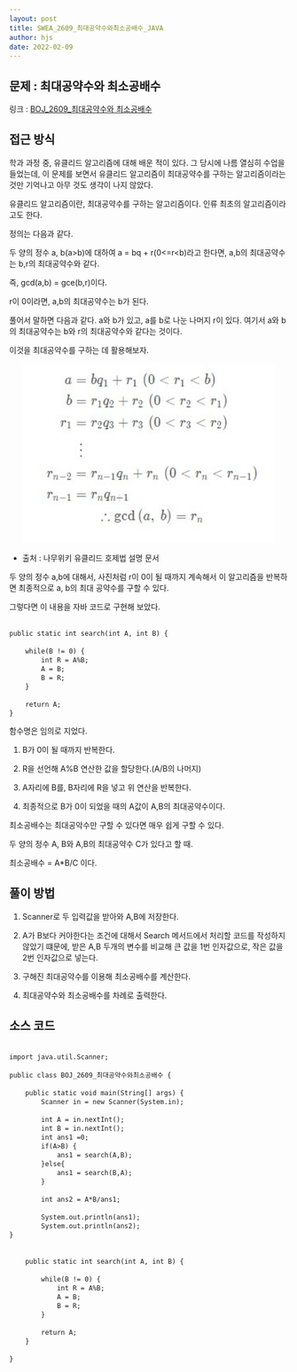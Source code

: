 ```yaml
---
layout: post
title: SWEA_2609_최대공약수와최소공배수_JAVA
author: hjs
date: 2022-02-09
---
```


## 문제 : 최대공약수와 최소공배수

링크 : [BOJ_2609_최대공약수와 최소공배수](https://www.acmicpc.net/problem/2609)


## 접근 방식
학과 과정 중, 유클리드 알고리즘에 대해 배운 적이 있다. 그 당시에 나름 열심히 수업을 들었는데, 이 문제를 보면서 유클리드 알고리즘이 최대공약수를 구하는 알고리즘이라는 것만 기억나고 아무 것도 생각이 나지 않았다.

유클리드 알고리즘이란, 최대공약수를 구하는 알고리즘이다. 인류 최초의 알고리즘이라고도 한다.

정의는 다음과 같다.

 두 양의 정수 a, b(a>b)에 대하여 a = bq + r(0<=r<b)라고 한다면, a,b의 최대공약수는 b,r의 최대공약수와 같다.

 즉, gcd(a,b) = gce(b,r)이다.

 r이 0이라면, a,b의 최대공약수는 b가 된다.

 풀어서 말하면 다음과 같다. a와 b가 있고, a를 b로 나눈 나머지 r이 있다. 여기서 a와 b의 최대공약수는 b와 r의 최대공약수와 같다는 것이다.

이것을 최대공약수를 구하는 데 활용해보자.

<center><img src="/assets/images/유클리드알고리즘.jpg" width="90%" height="90%" title="title" alt="anything"></center>

- 출처 : 나무위키 유클리드 호제법 설명 문서

두 양의 정수 a,b에 대해서, 사진처럼 r이 0이 될 때까지 계속해서 이 알고리즘을 반복하면 최종적으로 a, b의 최대 공약수를 구할 수 있다.

그렇다면 이 내용을 자바 코드로 구현해 보았다.

~~~

public static int search(int A, int B) {

	while(B != 0) {
		int R = A%B;
		A = B;
		B = R;
	}

	return A;
}

~~~

함수명은 임의로 지었다.

1. B가 0이 될 때까지 반복한다.

2. R을 선언해 A%B 연산한 값을 할당한다.(A/B의 나머지)

3. A자리에 B를, B자리에 R을 넣고 위 연산을 반복한다.

4. 최종적으로 B가 0이 되었을 때의 A값이 A,B의 최대공약수이다.

최소공배수는 최대공악수만 구할 수 있다면 매우 쉽게 구할 수 있다.

두 양의 정수 A, B와 A,B의 최대공약수 C가 있다고 할 때.

최소공배수 = A*B/C 이다.


## 풀이 방법
1. Scanner로 두 입력값을 받아와 A,B에 저장한다.

2. A가 B보다 커야한다는 조건에 대해서 Search 메서드에서 처리할 코드를 작성하지 않았기 떄문에, 받은 A,B 두개의 변수를 비교해 큰 값을 1번 인자값으로, 작은 값을 2번 인자값으로 넣는다.

3. 구해진 최대공약수를 이용해 최소공배수를 계산한다.

4. 최대공약수와 최소공배수를 차례로 출력한다.

## 소스 코드

~~~

import java.util.Scanner;

public class BOJ_2609_최대공약수와최소공배수 {

	public static void main(String[] args) {
		Scanner in = new Scanner(System.in);

		int A = in.nextInt();
		int B = in.nextInt();
		int ans1 =0;
		if(A>B) {
			ans1 = search(A,B);
		}else{
			ans1 = search(B,A);
		}

		int ans2 = A*B/ans1;

		System.out.println(ans1);
		System.out.println(ans2);
}


	public static int search(int A, int B) {

		while(B != 0) {
			int R = A%B;
			A = B;
			B = R;
		}

		return A;
	}

}

~~~
